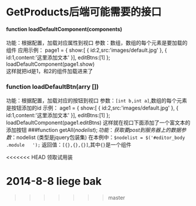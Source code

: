GetProducts后端可能需要的接口
===========
#### function loadDefaultComponent(components)
功能：根据配置，加载对应属性到视口
参数：数组，数组的每个元素是要加载的组件
应用示例：
  	page1 = {
  		show:[
			{
				id:2,src:'images/default.jpg'
			},
			{
				id:1,content:'这里添加文本'
			}],
			editBtns:[1]
		};
		loadDefaultComponent(page1.show)	
这样就把id是1，和2的组件加载进来了
### function loadDefaultBtn(arry [])
功能：根据配置，加载对应的按钮到视口
参数：`[int b,int a]`,数组的每个元素是按钮添加的id
示例：
	age1 = {
  		show:[
			{
				id:2,src:'images/default.jpg'
			},
			{
				id:1,content:'这里添加文本'
			}],
			editBtns:[1]
		};
		loadDefaultComponent(page1.editBtns)
这样就在视口下面添加了一个富文本的添加按钮
###function getAll($nodelist);
功能：获取要post到服务器上的数据
参数：$nodelist (类型是jquery包装集)
在本例中：`$nodelist = $('#editor_body .module	');`
返回值：`[{},{},{}]`,其中`{}`是一个组件

<<<<<<< HEAD
领取试用装

2014-8-8 liege bak 
=======
>>>>>>> master
